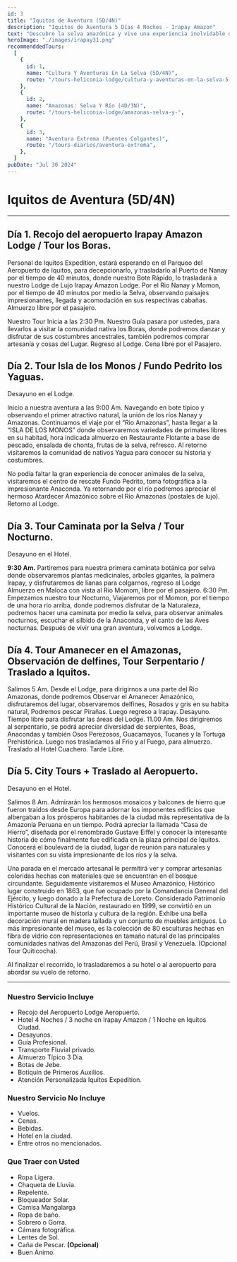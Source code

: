 ```yaml
---
id: 3
title: "Iquitos de Aventura (5D/4N)"
description: "Iquitos de Aventura 5 Días 4 Noches - Irapay Amazon"
text: "Descubre la selva amazónica y vive una experiencia inolvidable donde la exploración, la naturaleza y la emoción convergen."
heroImage: "./images/irapay31.png"
recommenddedTours:
  [
    {
      id: 1,
      name: "Cultura Y Aventuras En La Selva (5D/4N)",
      route: "/tours-heliconia-lodge/cultura-y-aventuras-en-la-selva-5-dias-4-noches",
    },
    {
      id: 2,
      name: "Amazonas: Selva Y Río (4D/3N)",
      route: "/tours-heliconia-lodge/amazonas-selva-y-",
    },
    {
      id: 3,
      name: "Aventura Extrema (Puentes Colgantes)",
      route: "/tours-diarios/aventura-extrema",
    },
  ]
pubDate: "Jul 30 2024"
---
```


# Iquitos de Aventura (5D/4N)

---

## Día 1. Recojo del aeropuerto Irapay Amazon Lodge / Tour los Boras.

Personal de Iquitos Expedition, estará esperando en el Parqueo del Aeropuerto de Iquitos, para decepcionarlo, y trasladarlo al Puerto de Nanay por el tiempo de 40 minutos, donde nuestro Bote Rápido, lo trasladará a nuestro Lodge de Lujo Irapay Amazon Lodge. Por el Rio Nanay y Momon, por el tiempo de 40 minutos por medio la Selva, observando paisajes impresionantes, llegada y acomodación en sus respectivas cabañas. Almuerzo libre por el pasajero.

Nuestro Tour Inicia a las 2:30 Pm. Nuestro Guía pasara por ustedes, para llevarlos a visitar la comunidad nativa los Boras, donde podremos danzar y disfrutar de sus costumbres ancestrales, también podremos comprar artesanía y cosas del Lugar. Regreso al Lodge. Cena libre por el Pasajero.

## Día 2. Tour Isla de los Monos / Fundo Pedrito los Yaguas.

Desayuno en el Lodge.

Inicio a nuestra aventura a las 9:00 Am. Navegando en bote típico y observando el primer atractivo natural, la unión de los ríos Nanay y Amazonas. Continuamos el viaje por el “Rio Amazonas”, hasta llegar a la “ISLA DE LOS MONOS” donde observaremos variedades de primates libres en su habitad, hora indicada almuerzo en Restaurante Flotante a base de pescado, ensalada de chonta, frutas de la selva, refresco. Al retorno visitaremos la comunidad de nativos Yagua para conocer su historia y costumbres.

No podía faltar la gran experiencia de conocer animales de la selva, visitaremos el centro de rescate Fundo Pedrito, toma fotográfica a la impresionante Anaconda. Ya retornando por el río podremos apreciar el hermoso Atardecer Amazónico sobre el Rio Amazonas (postales de lujo). Retorno al Lodge.

## Día 3. Tour Caminata por la Selva / Tour Nocturno.

Desayuno en el Hotel.

**9:30 Am.** Partiremos para nuestra primera caminata botánica por selva donde observaremos plantas medicinales, arboles gigantes, la palmera Irapay, y disfrutaremos de lianas para colgarnos, regreso al Lodge Almuerzo en Maloca con vista al Rio Momom, libre por el pasajero. 6:30 Pm. Empezamos nuestro tour Nocturno, Viajaremos por el Momon, por el tiempo de una hora rio arriba, donde podremos disfrutar de la Naturaleza, podremos hacer una caminata por medio la selva, para observar animales nocturnos, escuchar el silbido de la Anaconda, y el canto de las Aves nocturnas. Después de vivir una gran aventura, volvemos a Lodge.

## Día 4. Tour Amanecer en el Amazonas, Observación de delfines, Tour Serpentario / Traslado a Iquitos.

Salimos 5 Am. Desde el Lodge, para dirigirnos a una parte del Rio Amazonas, donde podremos Observar el Amanecer Amazónico, disfrutaremos del lugar, observaremos delfines, Rosados y gris en su habita natural, Podremos pescar Pirañas. Luego regreso a Irapay. Desayuno. Tiempo libre para disfrutar las áreas del Lodge. 11.00 Am. Nos dirigiremos al serpentario, se podrá apreciar diversidad de serpientes, Boas, Anacondas y también Osos Perezosos, Guacamayos, Tucanes y la Tortuga Prehistórica. Luego nos trasladamos al Frio y al Fuego, para almuerzo. Traslado al Hotel Cuachero. Tarde Libre.

## Día 5. City Tours + Traslado al Aeropuerto.

Desayuno en el Hotel.

Salimos 8 Am. Admirarán los hermosos mosaicos y balcones de hierro que fueron traídos desde Europa para adornar los imponentes edificios que albergaban a los prósperos habitantes de la ciudad más representativa de la Amazonía Peruana en un tiempo. Podrá apreciar la llamada “Casa de Hierro”, diseñada por el renombrado Gustave Eiffel y conocer la interesante historia de cómo finalmente fue edificada en la plaza principal de Iquitos. Conocerá el boulevard de la ciudad, lugar de reunión para naturales y visitantes con su vista impresionante de los ríos y la selva.

Una parada en el mercado artesanal le permitirá ver y comprar artesanías coloridas hechas con materiales que se encuentran en el bosque circundante. Seguidamente visitaremos el Museo Amazónico, Histórico lugar construido en 1863, que fue ocupado por la Comandancia General del Ejército, y luego donado a la Prefectura de Loreto. Considerado Patrimonio Histórico Cultural de la Nación, restaurado en 1999, se convirtió en un importante museo de historia y cultura de la región. Exhibe una bella decoración mural en madera tallada y un conjunto de muebles antiguos. Lo más impresionante del museo, es la colección de 80 esculturas hechas en fibra de vidrio con representaciones en tamaño natural de las principales comunidades nativas del Amazonas del Perú, Brasil y Venezuela. (Opcional Tour Quiticocha).

Al finalizar el recorrido, lo trasladaremos a su hotel o al aeropuerto para abordar su vuelo de retorno.

---

### Nuestro Servicio Incluye

- Recojo del Aeropuerto Lodge Aeropuerto.
- Hotel 4 Noches / 3 noche en Irapay Amazon / 1 Noche en Iquitos Ciudad.
- Desayunos.
- Guía Profesional.
- Transporte Fluvial privado.
- Almuerzo Típico 3 Dia.
- Botas de Jebe.
- Botiquín de Primeros Auxilios.
- Atención Personalizada Iquitos Expedition.

### Nuestro Servicio No Incluye

- Vuelos.
- Cenas.
- Bebidas.
- Hotel en la ciudad.
- Entre otros no mencionados.

### Que Traer con Usted

- Ropa Ligera.
- Chaqueta de Lluvia.
- Repelente.
- Bloqueador Solar.
- Camisa Mangalarga
- Ropa de baño.
- Sobrero o Gorra.
- Cámara fotográfica.
- Lentes de Sol.
- Caña de Pescar. **(Opcional)**
- Buen Ánimo.
